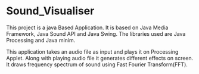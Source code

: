 # Sound_Visualiser

This project is a java Based Application.
It is based on Java Media Framework, Java Sound API and Java Swing.
The libraries used are Java Processing and Java minim.

This application takes an audio file as input and plays it on Processing Applet. Along with playing audio file it generates different effects on screen. It draws frequency spectrum of sound using Fast Fourier Transform(FFT).
